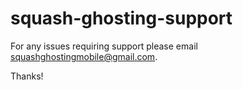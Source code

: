 # squash-ghosting-support

For any issues requiring support please email squashghostingmobile@gmail.com.

Thanks!
